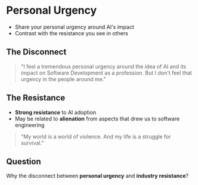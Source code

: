 # Personal Urgency

- Share your personal urgency around AI's impact
- Contrast with the resistance you see in others

## The Disconnect

> "I feel a tremendous personal urgency around the idea of AI and its impact on Software Development as a profession. But I don't feel that urgency in the people around me."

## The Resistance
- **Strong resistance** to AI adoption
- May be related to **alienation** from aspects that drew us to software engineering

> "My world is a world of violence. And my life is a struggle for survival."

## Question

Why the disconnect between **personal urgency** and **industry resistance**? 
